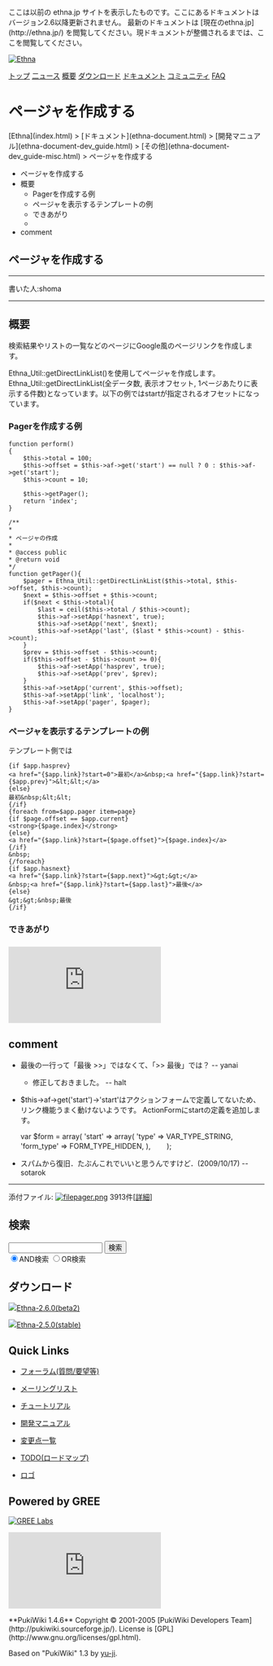 <head>
 <meta http-equiv="content-type" content="application/xhtml+xml; charset=utf-8">
 <meta http-equiv="content-style-type" content="text/css">
 <meta http-equiv="Content-Script-Type" content="text/javascript">

<title>
ページャを作成する - Ethna - PHPウェブアプリケーションフレームワーク</title>
 <link rel="stylesheet" href="skin/ethna/ethna.css" title="ethna" type="text/css" charset="utf-8">

 <link rel="alternate" type="application/rss+xml" title="RSS" href="cmd=rss.html">

 <script type="text/javascript" src="skin/trackback.js"></script>

</head>
ここは以前の ethna.jp サイトを表示したものです。ここにあるドキュメントはバージョン2.6以降更新されません。  
最新のドキュメントは [現在のethna.jp](http://ethna.jp/) を閲覧してください。現ドキュメントが整備されるまでは、ここを閲覧してください。

<!-- ??BEGIN id:wrapper --><!-- ?? Navigator ?? ======================================================= -->

[![Ethna](image/navlogo.gif)](/)

[トップ](ethna.html "ethna (11d)") [二ュース](ethna-news.html "ethna-news (11d)") [概要](ethna-about.html "ethna-about (11d)") [ダウンロード](ethna-download.html "ethna-download (25d)") [ドキュメント](ethna-document.html "ethna-document (884d)") [コミュニティ](ethna-community.html "ethna-community (619d)") [FAQ](ethna-document-faq.html "ethna-document-faq (1240d)")

<!-- ?? Header ?? ========================================================== -->

# ページャを作成する 

<!-- ?? Content ?? ========================================================= -->
<!-- ??BEGIN id:main -->
<!-- ??BEGIN id:wrap_content -->
<!-- ??BEGIN id:content -->
<!-- ??BEGIN id:page_navigator -->
<!-- ??END id:PageNavigator -->
<!-- ??BEGIN id:body --> [Ethna](index.html) > [ドキュメント](ethna-document.html) > [開発マニュアル](ethna-document-dev_guide.html) > [その他](ethna-document-dev_guide-misc.html) > ページャを作成する 

- ページャを作成する 
- 概要 
  - Pagerを作成する例 
  - ページャを表示するテンプレートの例 
  - できあがり 
  - 
- comment 

## ページャを作成する [](ethna-document-dev_guide-misc-pager.html#m58c4a01 "m58c4a01")

* * *

書いた人:shoma

* * *

## 概要 [](ethna-document-dev_guide-misc-pager.html#s85902d6 "s85902d6")

検索結果やリストの一覧などのページにGoogle風のページリンクを作成します。

Ethna\_Util::getDirectLinkList()を使用してページャを作成します。 Ethna\_Util::getDirectLinkList(全データ数, 表示オフセット, 1ページあたりに表示する件数)となっています。以下の例ではstartが指定されるオフセットになっています。

### Pagerを作成する例 [](ethna-document-dev_guide-misc-pager.html#hdd4d65f "hdd4d65f")

    function perform()
    {
        $this->total = 100;
        $this->offset = $this->af->get('start') == null ? 0 : $this->af->get('start');
        $this->count = 10;
    
        $this->getPager();
        return 'index';
    }
    
    /**
    *
    * ページャの作成
    *
    * @access public
    * @return void
    */
    function getPager(){
        $pager = Ethna_Util::getDirectLinkList($this->total, $this->offset, $this->count);
        $next = $this->offset + $this->count;
        if($next < $this->total){
            $last = ceil($this->total / $this->count);
            $this->af->setApp('hasnext', true);
            $this->af->setApp('next', $next);
            $this->af->setApp('last', ($last * $this->count) - $this->count);
        }
        $prev = $this->offset - $this->count;
        if($this->offset - $this->count >= 0){
            $this->af->setApp('hasprev', true);
            $this->af->setApp('prev', $prev);
        }
        $this->af->setApp('current', $this->offset);
        $this->af->setApp('link', 'localhost');
        $this->af->setApp('pager', $pager);
    }

### ページャを表示するテンプレートの例 [](ethna-document-dev_guide-misc-pager.html#fc30f3cd "fc30f3cd")

テンプレート側では

    {if $app.hasprev}
    <a href="{$app.link}?start=0">最初</a>&nbsp;<a href="{$app.link}?start={$app.prev}">&lt;&lt;</a>
    {else}
    最初&nbsp;&lt;&lt;
    {/if}
    {foreach from=$app.pager item=page}
    {if $page.offset == $app.current}
    <strong>{$page.index}</strong>
    {else}
    <a href="{$app.link}?start={$page.offset}">{$page.index}</a>
    {/if}
    &nbsp;
    {/foreach}
    {if $app.hasnext}
    <a href="{$app.link}?start={$app.next}">&gt;&gt;</a>
    &nbsp;<a href="{$app.link}?start={$app.last}">最後</a>
    {else}
    &gt;&gt;&nbsp;最後
    {/if}

### できあがり [](ethna-document-dev_guide-misc-pager.html#z3d98a6b "z3d98a6b")

### [](ethna-document-dev_guide-misc-pager.html#n31eb237 "n31eb237")

[![pager.png](http://ethna.jp/index.php?plugin=ref&page=ethna-document-dev_guide-misc-pager&src=pager.png "pager.png")](plugin=attach&refer=ethna-document-dev_guide-misc-pager&openfile=pager.png.html "pager.png")

## comment [](ethna-document-dev_guide-misc-pager.html#r48d4b51 "r48d4b51")

- 最後の一行って「最後&nbsp;&gt;&gt;」ではなくて、「&gt;&gt;&nbsp;最後」では？ -- yanai
  - 修正しておきました。 -- halt

- $this->af->get('start')→'start'はアクションフォームで定義してないため、リンク機能うまく動けないようです。 ActionFormにstartの定義を追加します。

    var $form = array(
            'start' => array(
                'type' => VAR_TYPE_STRING,            
                'form_type' => FORM_TYPE_HIDDEN, 
            ),
    　　);

- スパムから復旧．たぶんこれでいいと思うんですけど．(2009/10/17) --sotarok

<!-- ??END id:body -->
<!-- ??BEGIN id:summary --><!-- ??END id:note -->
<!-- ??BEGIN id:trackback -->
<!-- ?? END id:trackback --><!-- ?? BEGIN id:attach -->

* * *
添付ファイル: [![file](image/file.png)pager.png](plugin=attach&pcmd=open&file=pager.png&refer=ethna-document-dev_guide-misc-pager.html "2008/06/02 16:35:58 9.2KB") 3913件[[詳細](plugin=attach&pcmd=info&file=pager.png&refer=ethna-document-dev_guide-misc-pager.html "添付ファイルの情報")]
<!-- ?? END id:attach -->
<!-- ?? END id:summary -->
<!-- ??END id:content -->
<!-- ?? END id:wrap_content --><!-- ??sidebar?? ========================================================== -->
<!-- ??BEGIN id:wrap_sidebar -->

<!-- ??BEGIN id:search_form -->

## 検索

<form action="http://ethna.jp/index.php?cmd=search" method="post">
            <input type="hidden" name="encode_hint" value="??">
            <input type="text" name="word" value="" size="20">
            <input type="submit" value="検索"><br>
            <input type="radio" name="type" value="AND" checked id="and_search"><label for="and_search">AND検索</label>
            <input type="radio" name="type" value="OR" id="or_search"><label for="or_search">OR検索</label>
    </form>

<!-- END id:search_form -->
<!-- ??BEGIN id:download_link -->

## ダウンロード

[![](image/minilogo.gif)Ethna-2.6.0(beta2)](ethna-download.html)

[![](image/minilogo.gif)Ethna-2.5.0(stable)](ethna-download.html)

<!-- END id:download_link -->
<!-- ??BEGIN id:download_link -->

## Quick Links

- [フォーラム(質問/要望等)](ethna-community-forum.html)
- [メーリングリスト](http://ml.ethna.jp/mailman/listinfo/users)

- [チュートリアル](ethna-document-tutorial.html)
- [開発マニュアル](ethna-document-dev_guide.html)
- [変更点一覧](ethna-document-changes.html)

- [TODO(ロードマップ)](TODO.html)
- [ロゴ](ethna-logo.html)

<!-- END id:download_link -->
<!-- ??BEGIN id:search_form -->

## Powered by GREE

 [![GREE Labs](http://labs.gree.jp/image/greelabs_logo.gif)](http://labs.gree.jp/)

<!-- END id:search_form -->
 [![SourceForge.jp](http://sourceforge.jp/sflogo.php?group_id=1343)](http://sourceforge.jp/)

<!-- ??END id:sidebar -->
<!-- ??END id:wrap_sidebar -->
<!-- ??END id:main --><!-- ?? Footer ?? ========================================================== -->
<!-- ??BEGIN id:footer -->
<!-- ??BEGIN id:copyright --> **PukiWiki 1.4.6** Copyright © 2001-2005 [PukiWiki Developers Team](http://pukiwiki.sourceforge.jp/). License is [GPL](http://www.gnu.org/licenses/gpl.html).  
 Based on "PukiWiki" 1.3 by [yu-ji](http://factage.com/yu-ji/).
<!-- ??END id:copyright -->
<!-- ??END id:footer --><!-- ?? END ?? ============================================================= -->
<!-- ??END id:wrapper -->
